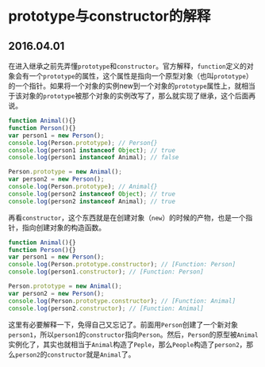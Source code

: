# prototype与constructor的解释
## 2016.04.01

在进入继承之前先弄懂`prototype`和`constructor`。官方解释，`function`定义的对象会有一个`prototype`的属性，这个属性是指向一个原型对象（也叫`prototype`）的一个指针。如果将一个对象的实例new到一个对象的`prototype`属性上，就相当于该对象的`prototype`被那个对象的实例改写了，那么就实现了继承，这个后面再说。
```Javascript
function Animal(){}
function Person(){}
var person1 = new Person();
console.log(Person.prototype); // Person{}
console.log(person1 instanceof Object); // true
console.log(person1 instanceof Animal); // false

Person.prototype = new Animal();
var person2 = new Person();
console.log(Person.prototype); // Animal{}
console.log(person2 instanceof Object); // true
console.log(person2 instanceof Animal); // true
```

再看`constructor`，这个东西就是在创建对象（`new`）的时候的产物，也是一个指针，指向创建对象的构造函数。
```Javascript
function Animal(){}
function Person(){}
var person1 = new Person();
console.log(Person.prototype.constructor); // [Function: Person]
console.log(person1.constructor); // [Function: Person]

Person.prototype = new Animal();
var person2 = new Person();
console.log(Person.prototype.constructor); // [Function: Animal]
console.log(person2.constructor); // [Function: Animal]
```
这里有必要解释一下，免得自己又忘记了。前面用`Person`创建了一个新对象`person1`，所以`person1`的`constructor`指向`Person`。然后，`Person`的原型被`Animal`实例化了，其实也就相当于`Animal`构造了`Peple`，那么`People`构造了`person2`，那么`person2`的`constructor`就是`Animal`了。
